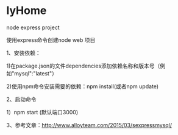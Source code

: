 # lyHome
node express project

使用express命令创建node web 项目

1、安装依赖：

  1)在package.json的文件dependencies添加依赖名称和版本号（例如"mysql":"latest"）
  
  2)使用npm命令安装需要的依赖：npm install(或者npm update)
  
2、启动命令

  1）npm start (默认端口3000)
  
3、参考文章：http://www.alloyteam.com/2015/03/sexpressmysql/
  
  
